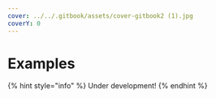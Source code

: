 ```yaml
---
cover: ../../.gitbook/assets/cover-gitbook2 (1).jpg
coverY: 0
---
```


# Examples

{% hint style="info" %}
Under development!
{% endhint %}
